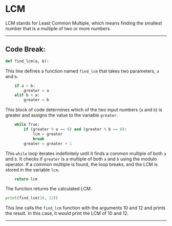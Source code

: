 # LCM

LCM stands for Least Common Multiple, which means finding the smallest number that is a multiple of two or more numbers.

-----

## Code Break:

```python
def find_lcm(a, b):
```
This line defines a function named `find_lcm` that takes two parameters, `a` and `b`.

```python
    if a > b:
        greater = a
    elif b > a:
        greater = b
```
This block of code determines which of the two input numbers (`a` and `b`) is greater and assigns the value to the variable `greater`.

```python
    while True:
        if (greater % a == 0) and (greater % b == 0):
            lcm = greater
            break
        greater = greater + 1
```
This `while` loop iterates indefinitely until it finds a common multiple of both `a` and `b`. It checks if `greater` is a multiple of both `a` and `b` using the modulo operator. If a common multiple is found, the loop breaks, and the LCM is stored in the variable `lcm`.

```python
    return lcm
```
The function returns the calculated LCM.

```python
print(find_lcm(10, 12))
```
This line calls the `find_lcm` function with the arguments 10 and 12 and prints the result. In this case, it would print the LCM of 10 and 12.

-----